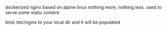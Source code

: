 
dockerized nginx based on alpine linux
nothing more, nothing less. used to serve some static content

bind /etc/nginx to your local dir and it will be populated


